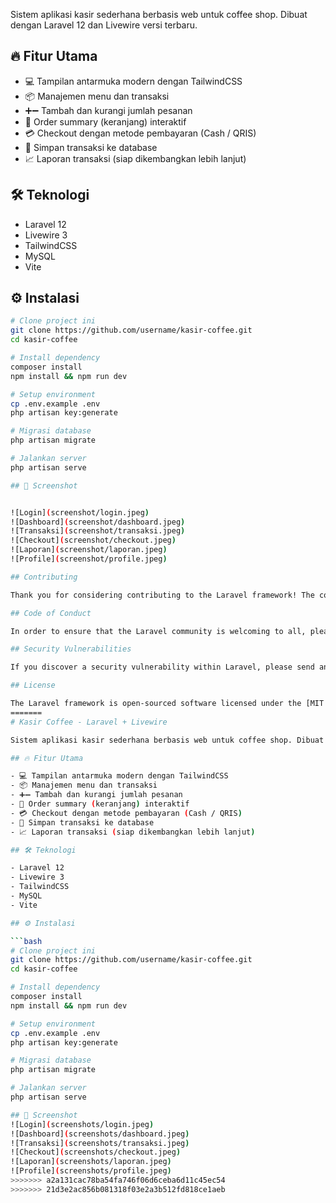 Sistem aplikasi kasir sederhana berbasis web untuk coffee shop. Dibuat dengan Laravel 12 dan Livewire versi terbaru.

## 🔥 Fitur Utama

- 💻 Tampilan antarmuka modern dengan TailwindCSS
- 📦 Manajemen menu dan transaksi
- ➕➖ Tambah dan kurangi jumlah pesanan
- 🛒 Order summary (keranjang) interaktif
- 💳 Checkout dengan metode pembayaran (Cash / QRIS)
- 🧾 Simpan transaksi ke database
- 📈 Laporan transaksi (siap dikembangkan lebih lanjut)

## 🛠️ Teknologi

- Laravel 12
- Livewire 3
- TailwindCSS
- MySQL
- Vite

## ⚙️ Instalasi

```bash
# Clone project ini
git clone https://github.com/username/kasir-coffee.git
cd kasir-coffee

# Install dependency
composer install
npm install && npm run dev

# Setup environment
cp .env.example .env
php artisan key:generate

# Migrasi database
php artisan migrate

# Jalankan server
php artisan serve

## 📸 Screenshot


![Login](screenshot/login.jpeg)
![Dashboard](screenshot/dashboard.jpeg)
![Transaksi](screenshot/transaksi.jpeg)
![Checkout](screenshot/checkout.jpeg)
![Laporan](screenshot/laporan.jpeg)
![Profile](screenshot/profile.jpeg)

## Contributing

Thank you for considering contributing to the Laravel framework! The contribution guide can be found in the [Laravel documentation](https://laravel.com/docs/contributions).

## Code of Conduct

In order to ensure that the Laravel community is welcoming to all, please review and abide by the [Code of Conduct](https://laravel.com/docs/contributions#code-of-conduct).

## Security Vulnerabilities

If you discover a security vulnerability within Laravel, please send an e-mail to Taylor Otwell via [taylor@laravel.com](mailto:taylor@laravel.com). All security vulnerabilities will be promptly addressed.

## License

The Laravel framework is open-sourced software licensed under the [MIT license](https://opensource.org/licenses/MIT).
=======
# Kasir Coffee - Laravel + Livewire

Sistem aplikasi kasir sederhana berbasis web untuk coffee shop. Dibuat dengan Laravel 12 dan Livewire versi terbaru.

## 🔥 Fitur Utama

- 💻 Tampilan antarmuka modern dengan TailwindCSS
- 📦 Manajemen menu dan transaksi
- ➕➖ Tambah dan kurangi jumlah pesanan
- 🛒 Order summary (keranjang) interaktif
- 💳 Checkout dengan metode pembayaran (Cash / QRIS)
- 🧾 Simpan transaksi ke database
- 📈 Laporan transaksi (siap dikembangkan lebih lanjut)

## 🛠️ Teknologi

- Laravel 12
- Livewire 3
- TailwindCSS
- MySQL
- Vite

## ⚙️ Instalasi

```bash
# Clone project ini
git clone https://github.com/username/kasir-coffee.git
cd kasir-coffee

# Install dependency
composer install
npm install && npm run dev

# Setup environment
cp .env.example .env
php artisan key:generate

# Migrasi database
php artisan migrate

# Jalankan server
php artisan serve

## 📸 Screenshot
![Login](screenshots/login.jpeg)
![Dashboard](screenshots/dashboard.jpeg)
![Transaksi](screenshots/transaksi.jpeg)
![Checkout](screenshots/checkout.jpeg)
![Laporan](screenshots/laporan.jpeg)
![Profile](screenshots/profile.jpeg)
>>>>>>> a2a131cac78ba54fa746f06d6ceba6d11c45ec54
>>>>>>> 21d3e2ac856b081318f03e2a3b512fd818ce1aeb
